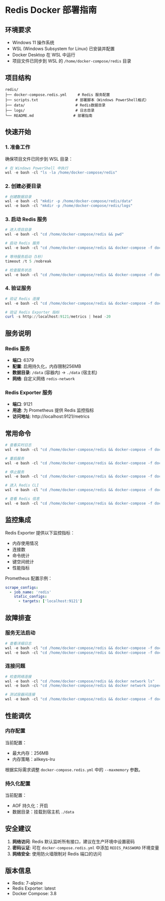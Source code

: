 # Redis Docker 部署指南

## 环境要求

- Windows 11 操作系统
- WSL (Windows Subsystem for Linux) 已安装并配置
- Docker Desktop 在 WSL 中运行
- 项目文件已同步到 WSL 的 `/home/docker-compose/redis` 目录

## 项目结构

```
redis/
├── docker-compose.redis.yml     # Redis 服务配置
├── scripts.txt                 # 部署脚本（Windows PowerShell格式）
├── data/                       # Redis数据目录
├── logs/                       # 日志目录
└── README.md                  # 部署指南
```

## 快速开始

### 1. 准备工作

确保项目文件已同步到 WSL 目录：
```powershell
# 在 Windows PowerShell 中执行
wsl -e bash -cl "ls -la /home/docker-compose/redis"
```

### 2. 创建必要目录

```powershell
# 创建数据目录
wsl -e bash -cl "mkdir -p /home/docker-compose/redis/data"
wsl -e bash -cl "mkdir -p /home/docker-compose/redis/logs"
```

### 3. 启动 Redis 服务

```powershell
# 进入项目目录
wsl -e bash -cl "cd /home/docker-compose/redis && pwd"

# 启动 Redis 服务
wsl -e bash -cl "cd /home/docker-compose/redis && docker-compose -f docker-compose.redis.yml up -d"

# 等待服务启动（5秒）
timeout /t 5 /nobreak

# 检查服务状态
wsl -e bash -cl "cd /home/docker-compose/redis && docker-compose -f docker-compose.redis.yml ps"
```

### 4. 验证服务

```powershell
# 验证 Redis 连接
wsl -e bash -cl "cd /home/docker-compose/redis && docker-compose -f docker-compose.redis.yml exec redis redis-cli ping"

# 验证 Redis Exporter 指标
curl -s http://localhost:9121/metrics | head -20
```

## 服务说明

### Redis 服务
- **端口**: 6379
- **配置**: 启用持久化，内存限制256MB
- **数据目录**: `/data` (容器内) -> `./data` (宿主机)
- **网络**: 自定义网络 `redis-network`

### Redis Exporter 服务
- **端口**: 9121
- **用途**: 为 Prometheus 提供 Redis 监控指标
- **访问地址**: http://localhost:9121/metrics

## 常用命令

```powershell
# 查看实时日志
wsl -e bash -cl "cd /home/docker-compose/redis && docker-compose -f docker-compose.redis.yml logs -f"

# 重启服务
wsl -e bash -cl "cd /home/docker-compose/redis && docker-compose -f docker-compose.redis.yml down && docker-compose -f docker-compose.redis.yml up -d"

# 停止服务
wsl -e bash -cl "cd /home/docker-compose/redis && docker-compose -f docker-compose.redis.yml down"

# 进入 Redis CLI
wsl -e bash -cl "cd /home/docker-compose/redis && docker-compose -f docker-compose.redis.yml exec redis redis-cli"

# 查看 Redis 信息
wsl -e bash -cl "cd /home/docker-compose/redis && docker-compose -f docker-compose.redis.yml exec redis redis-cli info"
```

## 监控集成

Redis Exporter 提供以下监控指标：
- 内存使用情况
- 连接数
- 命令统计
- 键空间统计
- 性能指标

Prometheus 配置示例：
```yaml
scrape_configs:
  - job_name: 'redis'
    static_configs:
      - targets: ['localhost:9121']
```

## 故障排查

### 服务无法启动
```powershell
# 查看详细日志
wsl -e bash -cl "cd /home/docker-compose/redis && docker-compose -f docker-compose.redis.yml logs redis"
wsl -e bash -cl "cd /home/docker-compose/redis && docker-compose -f docker-compose.redis.yml logs redis-exporter"
```

### 连接问题
```powershell
# 检查网络连接
wsl -e bash -cl "cd /home/docker-compose/redis && docker network ls"
wsl -e bash -cl "cd /home/docker-compose/redis && docker network inspect redis-network"

# 测试容器间连接
wsl -e bash -cl "cd /home/docker-compose/redis && docker-compose -f docker-compose.redis.yml exec redis-exporter wget -qO- redis:6379"
```

## 性能调优

### 内存配置
当前配置：
- 最大内存：256MB
- 内存策略：allkeys-lru

根据实际需求调整 `docker-compose.redis.yml` 中的 `--maxmemory` 参数。

### 持久化配置
当前配置：
- AOF 持久化：开启
- 数据目录：挂载到宿主机 `./data`

## 安全建议

1. **网络访问**: Redis 默认监听所有接口，建议在生产环境中设置密码
2. **密码认证**: 可在 `docker-compose.redis.yml` 中添加 `REDIS_PASSWORD` 环境变量
3. **网络安全**: 使用防火墙限制对 Redis 端口的访问

## 版本信息

- Redis: 7-alpine
- Redis Exporter: latest
- Docker Compose: 3.8